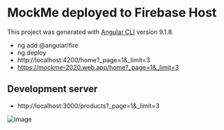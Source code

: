 # MockMe deployed to Firebase Host

This project was generated with [Angular CLI](https://github.com/angular/angular-cli) version 9.1.8.

- ng add @angular/fire
- ng deploy
- http://localhost:4200/home?_page=1&_limit=3
- https://mockme-2020.web.app/home?_page=1&_limit=3

## Development server

- http://localhost:3000/products?_page=1&_limit=3

![image](https://user-images.githubusercontent.com/30820950/85117210-dd254300-b261-11ea-94a5-ee55ff02fd1f.png)
